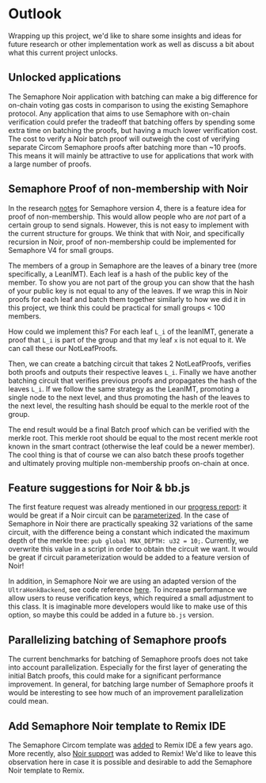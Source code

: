 # Outlook

Wrapping up this project, we'd like to share some insights and ideas for future research or other implementation work as well as discuss a bit about what this current project unlocks. 

## Unlocked applications

The Semaphore Noir application with batching can make a big difference for on-chain voting gas costs in comparison to using the existing Semaphore protocol. Any application that aims to use Semaphore with on-chain verification could prefer the tradeoff that batching offers by spending some extra time on batching the proofs, but having a much lower verification cost. The cost to verify a Noir batch proof will outweigh the cost of verifying separate Circom Semaphore proofs after batching more than ~10 proofs. This means it will mainly be attractive to use for applications that work with a large number of proofs. 

## Semaphore Proof of non-membership with Noir

In the research [notes](https://pse-team.notion.site/Semaphore-V4-Research-683cd07c4c1a4271bc555ba296ebefa3) for Semaphore version 4, there is a feature idea for proof of non-membership. This would allow people who are *not* part of a certain group to send signals. However, this is not easy to implement with the current structure for groups. We think that with Noir, and specifically recursion in Noir, proof of non-membership could be implemented for Semaphore V4 for small groups.

The members of a group in Semaphore are the leaves of a binary tree (more specifically, a LeanIMT). Each leaf is a hash of the public key of the member. To show you are not part of the group you can show that the hash of your public key is not equal to any of the leaves. If we wrap this in Noir proofs for each leaf and batch them together similarly to how we did it in this project, we think this could be practical for small groups < 100 members. 

How could we implement this? For each leaf `L_i` of the leanIMT, generate a proof that `L_i` is part of the group and that my leaf `x` is not equal to it. We can call these our NotLeafProofs. 

Then, we can create a batching circuit that takes 2 NotLeafProofs, verifies both proofs and outputs their respective leaves `L_i`. Finally we have another batching circuit that verifies previous proofs and propagates the hash of the leaves `L_i`. If we follow the same strategy as the LeanIMT, promoting a single node to the next level, and thus promoting the hash of the leaves to the next level, the resulting hash should be equal to the merkle root of the group. 

The end result would be a final Batch proof which can be verified with the merkle root. This merkle root should be equal to the most recent merkle root known in the smart contract (otherwise the leaf could be a newer member). The cool thing is that of course we can also batch these proofs together and ultimately proving multiple non-membership proofs on-chain at once. 

## Feature suggestions for Noir & bb.js

The first feature request was already mentioned in our [progress report](https://hashcloak.github.io/semaphore-noir-progress-report/): it would be great if a Noir circuit can be [parameterized](https://hashcloak.github.io/semaphore-noir-progress-report/discoveries.html#parameterizing-the-circuit-in-noir-vs-circom). In the case of Semaphore in Noir there are practically speaking 32 variations of the same circuit, with the difference being a constant which indicated the maximum depth of the merkle tree: `pub global MAX_DEPTH: u32 = 10;`. Currently, we overwrite this value in a script in order to obtain the circuit we want. It would be great if circuit parameterization would be added to a feature version of Noir!

In addition, in Semaphore Noir we are using an adapted version of the `UltraHonkBackend`, see code reference [here](https://github.com/hashcloak/semaphore-noir/blob/noir-support-part2/packages/proof/src/ultrahonk.ts#L32). To increase performance we allow users to reuse verification keys, which required a small adjustment to this class. It is imaginable more developers would like to make use of this option, so maybe this could be added in a future `bb.js` version. 

## Parallelizing batching of Semaphore proofs

The current benchmarks for batching of Semaphore proofs does not take into account parallelization. Especially for the first layer of generating the initial Batch proofs, this could make for a significant performance improvement. In general, for batching large number of Semaphore proofs it would be interesting to see how much of an improvement parallelization could mean. 

## Add Semaphore Noir template to Remix IDE

The Semaphore Circom template was [added](https://medium.com/remix-ide/remix-release-v0-37-0-dbc750f7ab15) to Remix IDE a few years ago. More recently, also [Noir support](https://medium.com/remix-ide/remix-release-v0-59-0-306881e41984) was added to Remix! We'd like to leave this observation here in case it is possible and desirable to add the Semaphore Noir template to Remix. 

